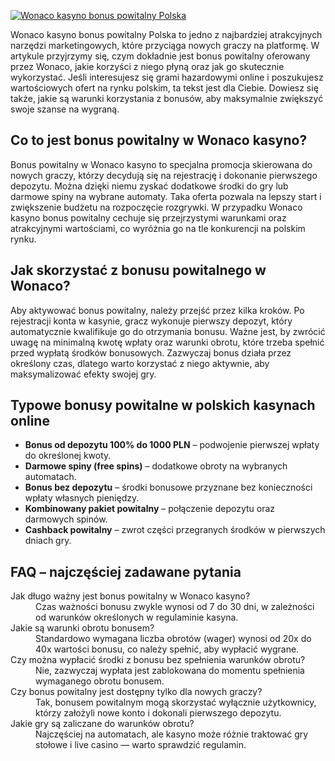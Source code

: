 [![Wonaco kasyno bonus powitalny Polska](https://123-caf.pages.dev/gitsignup.png)](https://vrmoo.ru/Bt82HjjY)

<p>Wonaco kasyno bonus powitalny Polska to jedno z najbardziej atrakcyjnych narzędzi marketingowych, które przyciąga nowych graczy na platformę. W artykule przyjrzymy się, czym dokładnie jest bonus powitalny oferowany przez Wonaco, jakie korzyści z niego płyną oraz jak go skutecznie wykorzystać. Jeśli interesujesz się grami hazardowymi online i poszukujesz wartościowych ofert na rynku polskim, ta tekst jest dla Ciebie. Dowiesz się także, jakie są warunki korzystania z bonusów, aby maksymalnie zwiększyć swoje szanse na wygraną.</p>  <h2>Co to jest bonus powitalny w Wonaco kasyno?</h2> <p>Bonus powitalny w Wonaco kasyno to specjalna promocja skierowana do nowych graczy, którzy decydują się na rejestrację i dokonanie pierwszego depozytu. Można dzięki niemu zyskać dodatkowe środki do gry lub darmowe spiny na wybrane automaty. Taka oferta pozwala na lepszy start i zwiększenie budżetu na rozpoczęcie rozgrywki. W przypadku Wonaco kasyno bonus powitalny cechuje się przejrzystymi warunkami oraz atrakcyjnymi wartościami, co wyróżnia go na tle konkurencji na polskim rynku.</p>  <h2>Jak skorzystać z bonusu powitalnego w Wonaco?</h2> <p>Aby aktywować bonus powitalny, należy przejść przez kilka kroków. Po rejestracji konta w kasynie, gracz wykonuje pierwszy depozyt, który automatycznie kwalifikuje go do otrzymania bonusu. Ważne jest, by zwrócić uwagę na minimalną kwotę wpłaty oraz warunki obrotu, które trzeba spełnić przed wypłatą środków bonusowych. Zazwyczaj bonus działa przez określony czas, dlatego warto korzystać z niego aktywnie, aby maksymalizować efekty swojej gry.</p>  <h2>Typowe bonusy powitalne w polskich kasynach online</h2> <ul>   <li><strong>Bonus od depozytu 100% do 1000 PLN</strong> – podwojenie pierwszej wpłaty do określonej kwoty.</li>   <li><strong>Darmowe spiny (free spins)</strong> – dodatkowe obroty na wybranych automatach.</li>   <li><strong>Bonus bez depozytu</strong> – środki bonusowe przyznane bez konieczności wpłaty własnych pieniędzy.</li>   <li><strong>Kombinowany pakiet powitalny</strong> – połączenie depozytu oraz darmowych spinów.</li>   <li><strong>Cashback powitalny</strong> – zwrot części przegranych środków w pierwszych dniach gry.</li> </ul>  <h2>FAQ – najczęściej zadawane pytania</h2> <dl>   <dt>Jak długo ważny jest bonus powitalny w Wonaco kasyno?</dt>   <dd>Czas ważności bonusu zwykle wynosi od 7 do 30 dni, w zależności od warunków określonych w regulaminie kasyna.</dd>    <dt>Jakie są warunki obrotu bonusem?</dt>   <dd>Standardowo wymagana liczba obrotów (wager) wynosi od 20x do 40x wartości bonusu, co należy spełnić, aby wypłacić wygrane.</dd>    <dt>Czy można wypłacić środki z bonusu bez spełnienia warunków obrotu?</dt>   <dd>Nie, zazwyczaj wypłata jest zablokowana do momentu spełnienia wymaganego obrotu bonusem.</dd>    <dt>Czy bonus powitalny jest dostępny tylko dla nowych graczy?</dt>   <dd>Tak, bonusem powitalnym mogą skorzystać wyłącznie użytkownicy, którzy założyli nowe konto i dokonali pierwszego depozytu.</dd>    <dt>Jakie gry są zaliczane do warunków obrotu?</dt>   <dd>Najczęściej na automatach, ale kasyno może różnie traktować gry stołowe i live casino — warto sprawdzić regulamin.</dd> </dl>